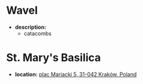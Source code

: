 # Wavel
- **description:**
  - catacombs

# St. Mary's Basilica
- **location:** [plac Mariacki 5, 31-042 Kraków, Poland](https://www.google.com/maps/place/St.+Mary's+Basilica/@50.0616445,19.9372016,17z/data=!3m1!4b1!4m5!3m4!1s0x47165b11f53a5077:0xdd371e3071dcbf32!8m2!3d50.0616411!4d19.9393903)
